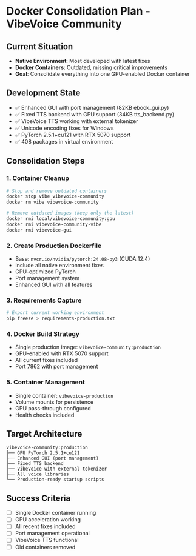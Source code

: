 # Docker Consolidation Plan - VibeVoice Community

## Current Situation
- **Native Environment**: Most developed with latest fixes
- **Docker Containers**: Outdated, missing critical improvements
- **Goal**: Consolidate everything into one GPU-enabled Docker container

## Development State
- ✅ Enhanced GUI with port management (82KB ebook_gui.py)
- ✅ Fixed TTS backend with GPU support (34KB tts_backend.py) 
- ✅ VibeVoice TTS working with external tokenizer
- ✅ Unicode encoding fixes for Windows
- ✅ PyTorch 2.5.1+cu121 with RTX 5070 support
- ✅ 408 packages in virtual environment

## Consolidation Steps

### 1. Container Cleanup
```bash
# Stop and remove outdated containers
docker stop vibe vibevoice-community
docker rm vibe vibevoice-community

# Remove outdated images (keep only the latest)
docker rmi local/vibevoice-community:gpu
docker rmi vibevoice-community-vibe
docker rmi vibevoice-gui
```

### 2. Create Production Dockerfile
- Base: `nvcr.io/nvidia/pytorch:24.08-py3` (CUDA 12.4)
- Include all native environment fixes
- GPU-optimized PyTorch
- Port management system
- Enhanced GUI with all features

### 3. Requirements Capture
```bash
# Export current working environment
pip freeze > requirements-production.txt
```

### 4. Docker Build Strategy
- Single production image: `vibevoice-community:production`
- GPU-enabled with RTX 5070 support
- All current fixes included
- Port 7862 with port management

### 5. Container Management
- Single container: `vibevoice-production`
- Volume mounts for persistence
- GPU pass-through configured
- Health checks included

## Target Architecture
```
vibevoice-community:production
├── GPU PyTorch 2.5.1+cu121
├── Enhanced GUI (port management)
├── Fixed TTS backend
├── VibeVoice with external tokenizer
├── All voice libraries
└── Production-ready startup scripts
```

## Success Criteria
- [ ] Single Docker container running
- [ ] GPU acceleration working
- [ ] All recent fixes included
- [ ] Port management operational
- [ ] VibeVoice TTS functional
- [ ] Old containers removed
